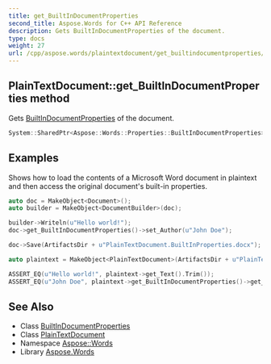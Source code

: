 ```yaml
---
title: get_BuiltInDocumentProperties
second_title: Aspose.Words for C++ API Reference
description: Gets BuiltInDocumentProperties of the document.
type: docs
weight: 27
url: /cpp/aspose.words/plaintextdocument/get_builtindocumentproperties/
---
```

## PlainTextDocument::get_BuiltInDocumentProperties method


Gets [BuiltInDocumentProperties](./) of the document.

```cpp
System::SharedPtr<Aspose::Words::Properties::BuiltInDocumentProperties> Aspose::Words::PlainTextDocument::get_BuiltInDocumentProperties() const
```


## Examples



Shows how to load the contents of a Microsoft Word document in plaintext and then access the original document's built-in properties. 
```cpp
auto doc = MakeObject<Document>();
auto builder = MakeObject<DocumentBuilder>(doc);

builder->Writeln(u"Hello world!");
doc->get_BuiltInDocumentProperties()->set_Author(u"John Doe");

doc->Save(ArtifactsDir + u"PlainTextDocument.BuiltInProperties.docx");

auto plaintext = MakeObject<PlainTextDocument>(ArtifactsDir + u"PlainTextDocument.BuiltInProperties.docx");

ASSERT_EQ(u"Hello world!", plaintext->get_Text().Trim());
ASSERT_EQ(u"John Doe", plaintext->get_BuiltInDocumentProperties()->get_Author());
```

## See Also

* Class [BuiltInDocumentProperties](../../../aspose.words.properties/builtindocumentproperties/)
* Class [PlainTextDocument](../)
* Namespace [Aspose::Words](../../)
* Library [Aspose.Words](../../../)
